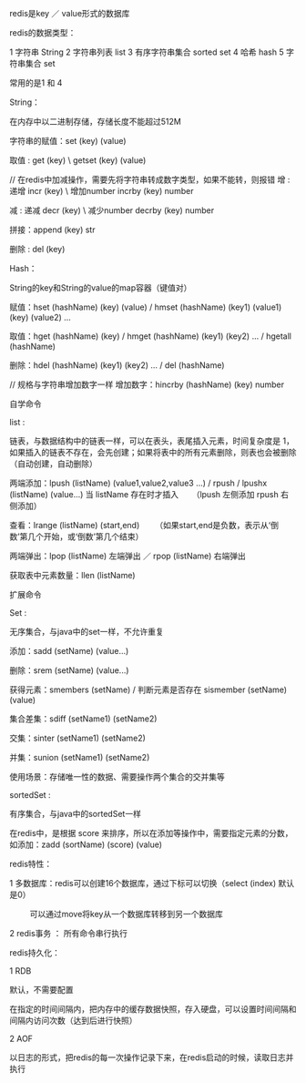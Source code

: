 redis是key ／ value形式的数据库

redis的数据类型：

1 字符串 String
2 字符串列表 list
3 有序字符串集合 sorted set
4 哈希 hash
5 字符串集合 set

常用的是1 和 4

String：

在内存中以二进制存储，存储长度不能超过512M

字符串的赋值：set (key) (value)

取值 : get (key) \ getset (key) (value)

// 在redis中加减操作，需要先将字符串转成数字类型，如果不能转，则报错
增 : 递增 incr (key) \ 增加number incrby (key) number

减 : 递减 decr (key) \ 减少number decrby (key) number

拼接：append (key) str 

删除 : del (key)


Hash：

String的key和String的value的map容器（键值对）

赋值：hset (hashName) (key) (value) / hmset (hashName) (key1) (value1) (key) (value2) ...

取值：hget (hashName) (key) / hmget (hashName) (key1) (key2) ... / hgetall (hashName)

删除：hdel (hashName) (key1) (key2) ... / del (hashName)

// 规格与字符串增加数字一样
增加数字：hincrby (hashName) (key) number

自学命令

list : 

链表，与数据结构中的链表一样，可以在表头，表尾插入元素，时间复杂度是 1，如果插入的链表不存在，会先创建；如果将表中的所有元素删除，则表也会被删除（自动创建，自动删除）

两端添加：lpush (listName) (value1,value2,value3 ...) / rpush / lpushx (listName) (value...) 当 listName 存在时才插入       （lpush 左侧添加 rpush 右侧添加）

查看：lrange (listName) (start,end)        （如果start,end是负数，表示从‘倒数’第几个开始，或‘倒数’第几个结束）

两端弹出：lpop (listName) 左端弹出 ／ rpop (listName) 右端弹出

获取表中元素数量：llen (listName)

扩展命令

Set : 

无序集合，与java中的set一样，不允许重复

添加：sadd (setName) (value...)

删除：srem (setName) (value...)

获得元素：smembers (setName) / 判断元素是否存在 sismember (setName) (value)

集合差集：sdiff (setName1) (setName2)

交集：sinter (setName1) (setName2)

并集：sunion (setName1) (setName2)

使用场景：存储唯一性的数据、需要操作两个集合的交并集等

sortedSet :

有序集合，与java中的sortedSet一样

在redis中，是根据 score 来排序，所以在添加等操作中，需要指定元素的分数，如添加：zadd (sortName) (score) (value)


redis特性：

1 多数据库：redis可以创建16个数据库，通过下标可以切换（select (index) 默认是0）
          
          可以通过move将key从一个数据库转移到另一个数据库

2 redis事务 ： 所有命令串行执行

redis持久化：

1 RDB

默认，不需要配置

在指定的时间间隔内，把内存中的缓存数据快照，存入硬盘，可以设置时间间隔和间隔内访问次数（达到后进行快照）

2 AOF

以日志的形式，把redis的每一次操作记录下来，在redis启动的时候，读取日志并执行



